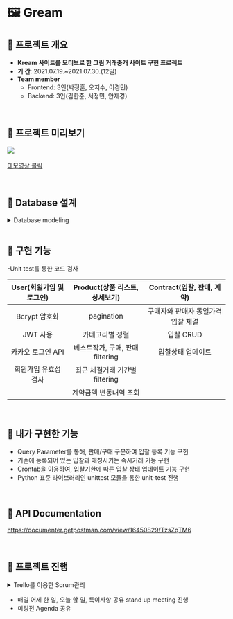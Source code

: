 # 🖼 Gream

## 📍 프로젝트 개요
- **Kream 사이트를 모티브로 한 그림 거래중개 사이트 구현 프로젝트**
- **기 간**: 2021.07.19.~2021.07.30.(12일)
- **Team member**
  - Frontend: 3인(박정훈, 오지수, 이경민)
  - Backend: 3인(김한준, 서정민, 안재경)

<br>
       
## 📍 프로젝트 미리보기

![](https://images.velog.io/images/anjaekk/post/a48be216-befc-4a4b-903b-db86a34a289a/Jul-26-2021_13-16-47.gif)<br><br>
<a href="https://www.youtube.com/watch?v=Mvr7map6Y2M">데모영상 클릭</a>

<br>

## 📍 Database 설계

<details>
<summary>Database modeling</summary>
<div markdown="2">       

![image](https://user-images.githubusercontent.com/74139727/130344978-22559128-4640-45d2-a726-072be9b1fce5.png)

</div>
</details>

<br>

## 📍 구현 기능
-Unit test를 통한 코드 검사

|User(회원가입 및 로그인)|Product(상품 리스트, 상세보기)|Contract(입찰, 판매, 계약)|
|:-:|:-:|:-:|
|Bcrypt 암호화|pagination|구매자와 판매자 동일가격 입찰 체결|
|JWT 사용|카테고리별 정렬|입찰 CRUD|
|카카오 로그인 API|베스트작가, 구매, 판매 filtering|입찰상태 업데이트|
|회원가입 유효성 검사|최근 체결거래 기간별 filtering|
||계약금액 변동내역 조회||

<br>

## 📍 내가 구현한 기능
- Query Parameter를 통해, 판매/구매 구분하여 입찰 등록 기능 구현
- 기존에 등록되어 있는 입찰과 매칭시키는 즉시거래 기능 구현
- Crontab을 이용하여, 입찰기한에 따른 입찰 상태 업데이트 기능 구현
- Python 표준 라이브러리인 unittest 모듈을 통한 unit-test 진행

<br>

## 📍 API Documentation
https://documenter.getpostman.com/view/16450829/TzsZqTM6

<br>

## 📍 프로젝트 진행
<details>
<summary>Trello를 이용한 Scrum관리</summary>
<div markdown="1">       

![image](https://user-images.githubusercontent.com/74139727/130344934-2cd9d61b-26ac-4ced-b90e-3f6335ead0a2.png)


</div>
</details>

- 매일 어제 한 일, 오늘 할 일, 특이사항 공유 stand up meeting 진행
- 미팅전 Agenda 공유 
